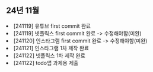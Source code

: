 <h2>24년 11월</h2>
<li>[241119] 유튜브 first commit 완료</li>
<li>[241119] 넷플릭스 first commit 완료 -> 수정해야함(미완)</li>
<li>[241120] 인스타그램 first commit 완료  -> 수정해야함(미완)</li>
<li>[241121] 인스타그램 1차 제작 완료</li>
<li>[241122] 넷플릭스 1차 제작 완료</li>
<li>[241122] todo앱 과제용 제출</li>
